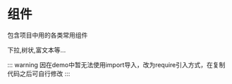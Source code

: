 # 组件

包含项目中用的各类常用组件

下拉,树状,富文本等...

::: warning
   因在demo中暂无法使用import导入，改为require引入方式，在复制代码之后可自行修改
:::